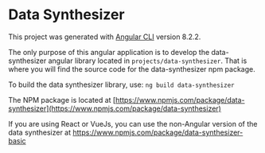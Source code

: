 # Data Synthesizer

This project was generated with [Angular CLI](https://github.com/angular/angular-cli) version 8.2.2.

The only purpose of this angular application is to develop the data-synthesizer angular library located in `projects/data-synthesizer`. That
is where you will find the source code for the data-synthesizer npm package.

To build the data synthesizer library, use: `ng build data-synthesizer`

The NPM package is located at [https://www.npmjs.com/package/data-synthesizer](https://www.npmjs.com/package/data-synthesizer)

If you are using React or VueJs, you can use the non-Angular version of the data synthesizer at https://www.npmjs.com/package/data-synthesizer-basic